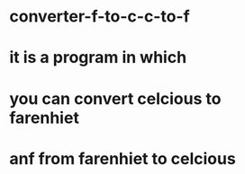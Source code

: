 # converter-f-to-c-c-to-f
# it is a program in which 
# you can convert celcious to farenhiet
# anf from farenhiet to celcious
